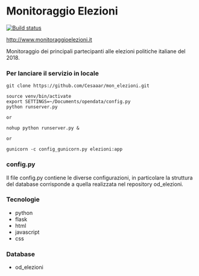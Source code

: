 # Monitoraggio Elezioni
[![Build status](https://travis-ci.org/Cesaaar/mon_elezioni.svg?branch=master)](https://travis-ci.org/Cesaaar)


http://www.monitoraggioelezioni.it

Monitoraggio dei principali partecipanti alle elezioni politiche italiane del 2018.


### Per lanciare il servizio in locale ###

```
git clone https://github.com/Cesaaar/mon_elezioni.git

source venv/bin/activate
export SETTINGS=~/Documents/opendata/config.py
python runserver.py

or

nohup python runserver.py &

or

gunicorn -c config_gunicorn.py elezioni:app

```

### config.py ###
Il file config.py contiene le diverse configurazioni, in particolare la struttura del database corrisponde a quella realizzata nel repository od_elezioni.

### Tecnologie ###
- python
- flask
- html
- javascript
- css

### Database ###

- od_elezioni

